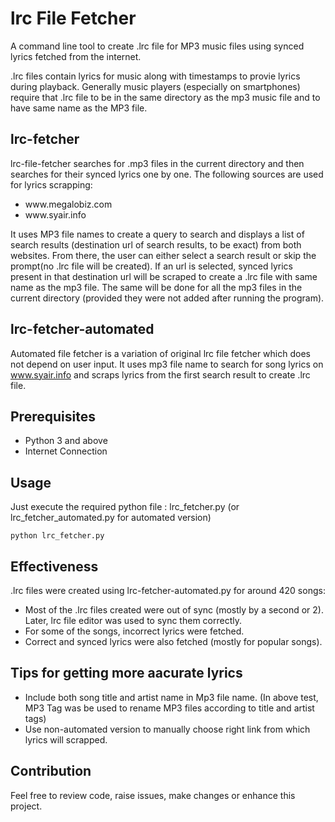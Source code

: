 # lrc File Fetcher
A command line tool to create .lrc file for MP3 music files using synced lyrics fetched from the internet.

.lrc files contain lyrics for music along with timestamps to provie lyrics during playback. Generally music players (especially on smartphones) require that .lrc file  to be in the same directory as the mp3 music file and to have same name as the MP3 file.


## lrc-fetcher
lrc-file-fetcher searches for .mp3 files in the current directory and then searches for their synced lyrics one by one. The following sources are used for lyrics scrapping:
<ul>
<li>www.megalobiz.com</li>
<li>www.syair.info</li>
</ul>

It uses MP3 file names to create a query to search and displays a list of search results (destination url of search results, to be exact) from both websites. From there, the user can either select a search result or skip the prompt(no .lrc file will be created). If an url is selected, synced lyrics present in that destination url will be scraped to create a .lrc file with same name as the mp3 file. The same will be done for all the mp3 files in the current directory (provided they were not added after running the program).

  
## lrc-fetcher-automated
Automated file fetcher is a variation of original lrc file fetcher which does not depend on user input. It uses mp3 file name to search for song lyrics on www.syair.info and scraps lyrics from the first search result to create .lrc file.

 
## Prerequisites
<ul>
<li>Python 3 and above</li>
<li>Internet Connection</li>
</ul>

  
## Usage
Just execute the required python file : lrc_fetcher.py (or lrc_fetcher_automated.py for automated version)
~~~
python lrc_fetcher.py
~~~


## Effectiveness
.lrc files were created using lrc-fetcher-automated.py for around 420 songs:
<ul>
<li>Most of the .lrc files created were out of sync (mostly by a second or 2). Later, lrc file editor was used to sync them correctly.</li>
<li>For some of the songs, incorrect lyrics were fetched.</li>
<li>Correct and synced lyrics were also fetched (mostly for popular songs).</li>
</ul>

  
## Tips for getting more aacurate lyrics
<ul>
<li>Include both song title and artist name in Mp3 file name. (In above test, MP3 Tag was be used to rename MP3 files according to title and artist tags)  </li>
<li>Use non-automated version to manually choose right link from which lyrics will scrapped.</li>
</ul>


## Contribution
Feel free to review code, raise issues, make changes or enhance this project.
